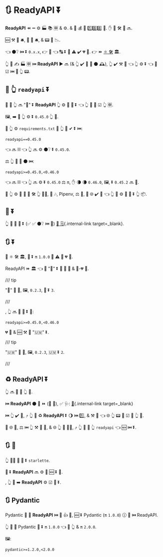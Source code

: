 # 🔃 ReadyAPI ⏬

**ReadyAPI** ⏪ ➖ ⚙️ 🏭 📚 🈸 &amp; ⚙️. &amp; 💯 💰 🚧 1️⃣0️⃣0️⃣ 💯. ✋️ 🚮 🛠️ 🚚 🔜.

🆕 ⚒ 🚮 🛎, 🐛 🔧 🛎, &amp; 📟 🔁 📉.

👈 ⚫️❔ ⏮️ ⏬ `0.x.x`, 👉 🎨 👈 🔠 ⏬ 💪 ⚠ ✔️ 💔 🔀. 👉 ⏩ <a href="https://semver.org/" class="external-link" target="_blank">⚛ 🛠️</a> 🏛.

👆 💪 ✍ 🏭 🈸 ⏮️ **ReadyAPI** ▶️️ 🔜 (&amp; 👆 ✔️ 🎲 🔨 ⚫️ 🕰), 👆 ✔️ ⚒ 💭 👈 👆 ⚙️ ⏬ 👈 👷 ☑ ⏮️ 🎂 👆 📟.

## 📌 👆 `readyapi` ⏬

🥇 👜 👆 🔜 "📌" ⏬ **ReadyAPI** 👆 ⚙️ 🎯 📰 ⏬ 👈 👆 💭 👷 ☑ 👆 🈸.

🖼, ➡️ 💬 👆 ⚙️ ⏬ `0.45.0` 👆 📱.

🚥 👆 ⚙️ `requirements.txt` 📁 👆 💪 ✔ ⏬ ⏮️:

```txt
readyapi==0.45.0
```

👈 🔜 ⛓ 👈 👆 🔜 ⚙️ ⚫️❔ ⏬ `0.45.0`.

⚖️ 👆 💪 📌 ⚫️ ⏮️:

```txt
readyapi>=0.45.0,<0.46.0
```

👈 🔜 ⛓ 👈 👆 🔜 ⚙️ ⏬ `0.45.0` ⚖️ 🔛, ✋️ 🌘 🌘 `0.46.0`, 🖼, ⏬ `0.45.2` 🔜 🚫.

🚥 👆 ⚙️ 🙆 🎏 🧰 🛠️ 👆 👷‍♂, 💖 🎶, Pipenv, ⚖️ 🎏, 👫 🌐 ✔️ 🌌 👈 👆 💪 ⚙️ 🔬 🎯 ⏬ 👆 📦.

## 💪 ⏬

👆 💪 👀 💪 ⏬ (✅ ✅ ⚫️❔ ⏮️ 📰) [🚀 🗒](../release-notes.md){.internal-link target=\_blank}.

## 🔃 ⏬

📄 ⚛ 🛠️ 🏛, 🙆 ⏬ 🔛 `1.0.0` 💪 ⚠ 🚮 💔 🔀.

ReadyAPI ⏩ 🏛 👈 🙆 "🐛" ⏬ 🔀 🐛 🔧 &amp; 🚫-💔 🔀.

/// tip

"🐛" 🏁 🔢, 🖼, `0.2.3`, 🐛 ⏬ `3`.

///

, 👆 🔜 💪 📌 ⏬ 💖:

```txt
readyapi>=0.45.0,<0.46.0
```

💔 🔀 &amp; 🆕 ⚒ 🚮 "🇺🇲" ⏬.

/// tip

"🇺🇲" 🔢 🖕, 🖼, `0.2.3`, 🇺🇲 ⏬ `2`.

///

## ♻ ReadyAPI ⏬

👆 🔜 🚮 💯 👆 📱.

⏮️ **ReadyAPI** ⚫️ 📶 ⏩ (👏 💃), ✅ 🩺: [🔬](../tutorial/testing.md){.internal-link target=\_blank}

⏮️ 👆 ✔️ 💯, ⤴️ 👆 💪 ♻ **ReadyAPI** ⏬ 🌖 ⏮️ 1️⃣, &amp; ⚒ 💭 👈 🌐 👆 📟 👷 ☑ 🏃 👆 💯.

🚥 🌐 👷, ⚖️ ⏮️ 👆 ⚒ 💪 🔀, &amp; 🌐 👆 💯 🚶‍♀️, ⤴️ 👆 💪 📌 👆 `readyapi` 👈 🆕 ⏮️ ⏬.

## 🔃 💃

👆 🚫🔜 🚫 📌 ⏬ `starlette`.

🎏 ⏬ **ReadyAPI** 🔜 ⚙️ 🎯 🆕 ⏬ 💃.

, 👆 💪 ➡️ **ReadyAPI** ⚙️ ☑ 💃 ⏬.

## 🔃 Pydantic

Pydantic 🔌 💯 **ReadyAPI** ⏮️ 🚮 👍 💯, 🆕 ⏬ Pydantic (🔛 `1.0.0`) 🕧 🔗 ⏮️ ReadyAPI.

👆 💪 📌 Pydantic 🙆 ⏬ 🔛 `1.0.0` 👈 👷 👆 &amp; 🔛 `2.0.0`.

🖼:

```txt
pydantic>=1.2.0,<2.0.0
```
